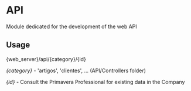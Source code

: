 # API
Module dedicated for the development of the web API

## Usage
{web_server}/api/{category}/{id}

*{category}* - 'artigos', 'clientes', ... (API/Controllers folder)

*{id}* - Consult the Primavera Professional for existing data in the Company